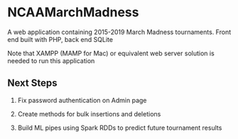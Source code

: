 # NCAAMarchMadness


A web application containing 2015-2019 March Madness tournaments. Front end built with PHP, back end SQLite

Note that XAMPP (MAMP for Mac) or equivalent web server solution is needed to run this application

## Next Steps

1. Fix password authentication on Admin page

2. Create methods for bulk insertions and deletions

3. Build ML pipes using Spark RDDs to predict future tournament results
